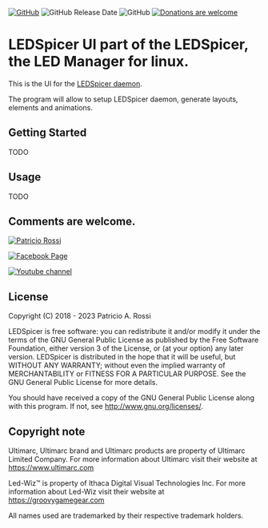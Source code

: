 
[![GitHub](https://img.shields.io/github/v/release/meduzapat/LEDSpicerUI?color=blueviolet)](https://github.com/meduzapat/LEDSpicerUI/releases/latest)
![GitHub Release Date](https://img.shields.io/github/release-date/meduzapat/LEDSpicerUI)
![GitHub](https://img.shields.io/github/license/meduzapat/LEDSpicerUI?color=blue)
[![Donations are welcome](https://www.paypalobjects.com/en_US/i/btn/btn_donate_SM.gif)](https://www.paypal.com/cgi-bin/webscr?cmd=_s-xclick&hosted_button_id=LVNVCXN4NKWP8)

# LEDSpicer UI part of the LEDSpicer, the LED Manager for linux.

This is the UI for the [LEDSpicer daemon](https://github.com/meduzapat/LEDSpicer "LEDSpicer Project").

The program will allow to setup LEDSpicer daemon, generate layouts, elements and animations.

## Getting Started

TODO

## Usage

TODO

## Comments are welcome.

[![Patricio Rossi](https://img.shields.io/badge/Patricio%20Rossi-meduzapat@users.sourceforge.net-orange.svg?logo=minutemailer&logoColor=White)](mailto:meduzapat@users.sourceforge.net)

[![Facebook Page](https://img.shields.io/badge/Visit%20the-Facebook%20page-blue?logo=facebook)](https://www.facebook.com/LEDSpicer-2393969390678210)

[![Youtube channel](https://img.shields.io/badge/Visit%20the-Youtube%20Channel-red?logo=youtube)](https://www.youtube.com/playlist?list=PLKqGl2gHvQPSnCl0zcyKkzd4-E6xux-Zi)

## License

Copyright (C) 2018 - 2023 Patricio A. Rossi

LEDSpicer is free software: you can redistribute it and/or modify it
under the terms of the GNU General Public License as published by the
Free Software Foundation, either version 3 of the License, or
(at your option) any later version.
LEDSpicer is distributed in the hope that it will be useful, but
WITHOUT ANY WARRANTY; without even the implied warranty of
MERCHANTABILITY or FITNESS FOR A PARTICULAR PURPOSE.
See the GNU General Public License for more details.

You should have received a copy of the GNU General Public License along
with this program. If not, see <http://www.gnu.org/licenses/>.

## Copyright note

Ultimarc, Ultimarc brand and Ultimarc products are property of Ultimarc Limited Company.
For more information about Ultimarc visit their website at https://www.ultimarc.com

Led-Wiz™ is property of Ithaca Digital Visual Technologies Inc.
For more information about Led-Wiz visit their website at https://groovygamegear.com

All names used are trademarked by their respective trademark holders.
